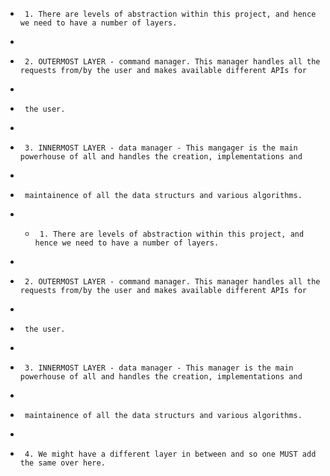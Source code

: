 *      1. There are levels of abstraction within this project, and hence we need to have a number of layers.
 *
 *      2. OUTERMOST LAYER - command manager. This manager handles all the requests from/by the user and makes available different APIs for 
 *
 *      the user.
 *
 *      3. INNERMOST LAYER - data manager - This mangager is the main powerhouse of all and handles the creation, implementations and 
 *
 *      maintainence of all the data structurs and various algorithms. 
 *	 *      1. There are levels of abstraction within this project, and hence we need to have a number of layers.
 *
 *      2. OUTERMOST LAYER - command manager. This manager handles all the requests from/by the user and makes available different APIs for 
 *
 *      the user.
 *
 *      3. INNERMOST LAYER - data manager - This manager is the main powerhouse of all and handles the creation, implementations and 
 *
 *      maintainence of all the data structurs and various algorithms.  
 *
 *      4. We might have a different layer in between and so one MUST add the same over here.
 

